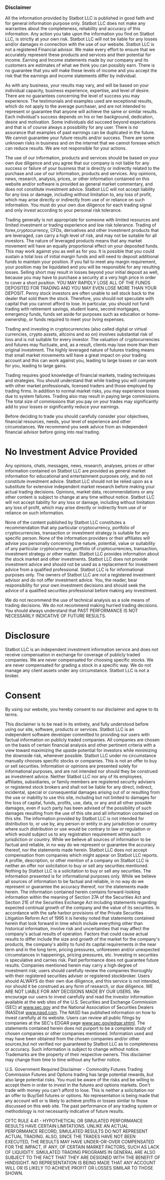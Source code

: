 ### Disclaimer

All the information provided by Statbot LLC is published in good faith and for general information purpose only. Statbot LLC does not make any warranties about the completeness, reliability and accuracy of this information. Any action you take upon the information you find on Statbot LLC, is strictly at your own risk. Statbot LLC will not be liable for any losses and/or damages in connection with the use of our website. Statbot LLC is not a registered Financial advisor.
We make every effort to ensure that we accurately represent these products and services and their potential for income. Earning and Income statements made by our company and its customers are estimates of what we think you can possibly earn. There is no guarantee that you will make these levels of income and you accept the risk that the earnings and income statements differ by individual.

As with any business, your results may vary, and will be based on your individual capacity, business experience, expertise, and level of desire. There are no guarantees concerning the level of success you may experience. The testimonials and examples used are exceptional results, which do not apply to the average purchaser, and are not intended to represent or guarantee that anyone will achieve the same or similar results. Each individual's success depends on his or her background, dedication, desire and motivation. Some individuals did succeed beyond expectations and that is of course always a possibility for any user.
There is no assurance that examples of past earnings can be duplicated in the future. We cannot guarantee your future results and/or success. There are some unknown risks in business and on the internet that we cannot foresee which can reduce results. We are not responsible for your actions.

The use of our information, products and services should be based on your own due diligence and you agree that our company is not liable for any success or failure of your business that is directly or indirectly related to the purchase and use of our information, products and services.
Any opinions, news, research, analysis, prices, or other information contained on this website and/or software is provided as general market commentary, and does not constitute investment advice. Statbot LLC will not accept liability for any loss or damage, including without limitation to, any loss of profit, which may arise directly or indirectly from use of or reliance on such information. You must do your own due diligence for each trading signal and only invest according to your personal risk tolerance.

Trading generally is not appropriate for someone with limited resources and limited investment or trading experience and low risk tolerance.
Trading of forex,cryptocurrency, CFDs, derivatives and other investment products that are leveraged, can carry a high level of risk, and may not be suitable for all investors. The nature of leveraged products means that any market movement will have an equally proportional effect on your deposited funds. This may work against you as well as for you. It is possible that you could sustain a total loss of initial margin funds and will need to deposit additional funds to maintain your position. If you fail to meet any margin requirement, your position may be liquidated and you will be responsible for any resulting losses. Selling short may result in losses beyond your initial deposit as well, because you may have to purchase a security at a very high price in order to cover a short position. YOU MAY RAPIDLY LOSE ALL OF THE FUNDS DEPOSITED FOR TRADING AND YOU MAY EVEN LOSE MORE THAN YOUR DEPOSIT. Penny stock investors are often unable to sell stock back to the dealer that sold them the stock. Therefore, you should not speculate with capital that you cannot afford to lose. In particular, you should not fund trading with retirement savings, student loans, second mortgages, emergency funds, funds set aside for purposes such as education or home-ownership, or funds required to meet your living expenses.

Trading and investing in cryptocurrencies (also called digital or virtual currencies, crypto assets, altcoins and so on) involves substantial risk of loss and is not suitable for every investor. The valuation of cryptocurrencies and futures may fluctuate, and, as a result, clients may lose more than their original investment. The highly leveraged nature of futures trading means that small market movements will have a great impact on your trading account and this can work against you, leading to large losses or can work for you, leading to large gains.

Trading requires good knowledge of financial markets, trading techniques and strategies. You should understand that while trading you will compete with other market professionals, licensed traders and those employed by trading firms. In addition to normal market risks, you may experience losses due to system failures. Trading also may result in paying large commissions. The total size of commissions that you pay on your trades may significantly add to your losses or significantly reduce your earnings.

Before deciding to trade you should carefully consider your objectives, financial resources, needs, your level of experience and other circumstances. We recommend you seek advice from an independent financial advisor before going into real trading.

# No Investment Advice Provided

Any opinions, chats, messages, news, research, analyses, prices or other information contained on Statbot LLC are provided as general market information for educational and entertainment purposes only, and do not constitute investment advice. Statbot LLC should not be relied upon as a substitute for extensive independent market research before making your actual trading decisions. Opinions, market data, recommendations or any other content is subject to change at any time without notice. Statbot LLC will not accept liability for any loss or damage, including without limitation any loss of profit, which may arise directly or indirectly from use of or reliance on such information.

None of the content published by Statbot LLC constitutes a recommendation that any particular cryptocurrency, portfolio of cryptocurrencies, transaction or investment strategy is suitable for any specific person. None of the information providers or their affiliates will advise you personally concerning the nature, potential, value or suitability of any particular cryptocurrency, portfolio of cryptocurrencies, transaction, investment strategy or other matter.
Statbot LLC provides information about the stock market and other investments. Statbot LLC does not provide investment advice and should not be used as a replacement for investment advice from a qualified professional. Statbot LLC is for informational purposes only. The owners of Statbot LLC are not a registered investment advisor and do not offer investment advice. You, the reader, bear responsibility for your own investment decisions and should seek the advice of a qualified securities professional before making any investment.

We do not recommend the use of technical analysis as a sole means of trading decisions. We do not recommend making hurried trading decisions. You should always understand that PAST PERFORMANCE IS NOT NECESSARILY INDICATIVE OF FUTURE RESULTS.

# Disclosure

Statbot LLC is an independent investment information service and does not receive compensation in exchange for coverage of publicly traded companies. We are never compensated for choosing specific stocks. We are never compensated for grading a stock in a specific way. We do not manage any client assets under any circumstance. Statbot LLC is not a broker.

# Consent

By using our website, you hereby consent to our disclaimer and agree to its terms.


This disclaimer is to be read in its entirety, and fully understood before using our site, software, products or services. Statbot LLC is an independent software developer committed to providing our users with factual information on publicly traded companies. All companies are chosen on the basis of certain financial analysis and other pertinent criteria with a view toward maximizing the upside potential for investors while minimizing the downside risk, whenever possible. Statbot LLC under no circumstance manually chooses specific stocks or companies. This is not an offer to buy or sell securities. Information or opinions are presented solely for informational purposes, and are not intended nor should they be construed as investment advice. Neither Statbot LLC nor any of its employees, affiliates, subsidiaries, or family members are registered security advisers or registered stock brokers and shall not be liable for any direct, indirect, incidental, special or consequential damages arising out of or resulting from the use or inability to use this site, including but not limited to damages for the loss of capital, funds, profits, use, data, or any and all other possible damages, even if such party has been advised of the possibility of such damages resulting from the use of this site and all information contained on this site. The information provided by Statbot LLC is not intended for distribution to, or use by, any person or entity in any jurisdiction or country where such distribution or use would be contrary to law or regulation or which would subject us to any registration requirement within such jurisdiction or country. While we believe all sources of information to be factual and reliable, in no way do we represent or guarantee the accuracy thereof, nor the statements made herein. Statbot LLC does not accept compensation from companies which might appear on Statbot LLC reports. A profile, description, or other mention of a company on Statbot LLC is neither an offer nor solicitation to buy or sell any securities mentioned. Nothing by Statbot LLC is a solicitation to buy or sell any securities. The information presented is for informational purposes only. While we believe all sources of information to be factual and reliable, in no way do we represent or guarantee the accuracy thereof, nor the statements made herein. The information contained herein contains forward-looking information within the meaning of Section 27A of the Securities Act and Section 21E of the Securities Exchange Act including statements regarding expected continual growth of the company and the value of its securities. In accordance with the safe harbor provisions of the Private Securities Litigation Reform Act of 1995 it is hereby noted that statements contained herein that look forward in time which include everything other than historical information, involve risk and uncertainties that may affect the company's actual results of operation. Factors that could cause actual results to differ include the size and growth of the market for the company's products, the company's ability to fund its capital requirements in the near term and in the long term, pricing pressures, unforeseen and/or unexpected circumstances in happenings, pricing pressures, etc. Investing in securities is speculative and carries risk. Past performance does not guarantee future results. Companies mentioned herein may carry a high degree of investment risk; users should carefully review the companies thoroughly with their registered securities adviser or registered stockbroker. Users should ALWAYS do their own due diligence, and this service is not intended, nor should it be construed as any form of research, or due diligence. WE ARE NOT LIABLE FOR ANY DECISIONS MADE BY OUR USERS. We encourage our users to invest carefully and read the investor information available at the web sites of the U.S. Securities and Exchange Commission (SEC) at www.sec.gov and the National Association of Securities Dealers (NASD)at www.nasd.com. The NASD has published information on how to invest carefully at its website. Users can review all public filings by companies at the SEC's EDGAR page www.sec.gov/edgar.shtml. The statements contained herein does not purport to be a complete study of chosen companies or other companies mentioned. Information used and may have been obtained from the chosen companies and/or other sources,but not verified nor guaranteed by Statbot LLC as to completeness or accuracy. Such information is subject to change without notice. Trademarks are the property of their respective owners. This disclaimer may change from time to time without any further notice.

U.S. Government Required Disclaimer - Commodity Futures Trading Commission Futures and Options trading has large potential rewards, but also large potential risks. You must be aware of the risks and be willing to accept them in order to invest in the futures and options markets. Don't trade with money you can't afford to lose. This is neither a solicitation nor an offer to Buy/Sell futures or options. No representation is being made that any account will or is likely to achieve profits or losses similar to those discussed on this web site. The past performance of any trading system or methodology is not necessarily indicative of future results.

CFTC RULE 4.41 - HYPOTHETICAL OR SIMULATED PERFORMANCE RESULTS HAVE CERTAIN LIMITATIONS. UNLIKE AN ACTUAL PERFORMANCE RECORD, SIMULATED RESULTS DO NOT REPRESENT ACTUAL TRADING. ALSO, SINCE THE TRADES HAVE NOT BEEN EXECUTED, THE RESULTS MAY HAVE UNDER-OR-OVER COMPENSATED FOR THE IMPACT, IF ANY, OF CERTAIN MARKET FACTORS, SUCH AS LACK OF LIQUIDITY. SIMULATED TRADING PROGRAMS IN GENERAL ARE ALSO SUBJECT TO THE FACT THAT THEY ARE DESIGNED WITH THE BENEFIT OF HINDSIGHT. NO REPRESENTATION IS BEING MADE THAT ANY ACCOUNT WILL OR IS LIKELY TO ACHIEVE PROFIT OR LOSSES SIMILAR TO THOSE SHOWN.
